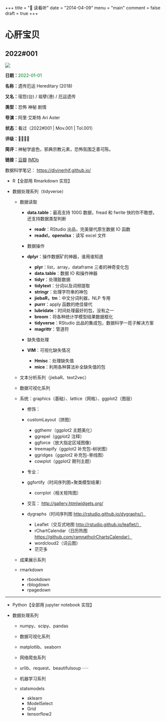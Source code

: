 +++
title = "🎡 读看听"
date = "2014-04-09"
menu = "main"
comment = false
draft = true
+++

# 心肝宝贝

## 2022#001

<div class="gk-item">
    <div class="gk-img">
    <a href="https://movie.douban.com/subject/27621727/" target="_blank"><img loading="lazy" src="https://img2.doubanio.com/view/photo/s_ratio_poster/public/p2518865763.jpg"></a>
    </div>
    <div class="gk-desc">
        <p><strong>日期：</strong><a style="color: #007722;">2022-01-01</a></p>
        <p><strong>名称：</strong>遗传厄运 Hereditary (2018)</p>
        <p><strong>又名：</strong>宿怨(台) / 祖孽(港) / 厄运遗传</p>
        <p><strong>类型：</strong>恐怖 神秘 剧情</p>
        <p><strong>导演：</strong>阿里·艾斯特 Ari Aster</p>
        <p><strong>状态：</strong>看过（2022#001 | Mov.001 | Tol.001）</p>
        <p><strong>评级：</strong>💖💖💖🤍</p>
        <p><strong>简评：</strong>神秘学底色，邪典宗教元素，恐怖氛围乏善可陈。</p>
        <p><strong>链接：</strong><a target="_blank" rel="noopener"
                href="https://movie.douban.com/subject/27621727/">豆瓣</a>
            <a target="_blank" rel="noopener" href="https://www.imdb.com/title/tt7784604/">IMDb</a></p>
    </div>
</div>

数据科学笔记： https://divinerhjf.github.io/

- R【全部用 Rmarkdown 实现】

- 数据处理系列（tidyverse）

  - 数据读取

    - **data.table**：最高支持 100G 数据，fread 和 fwrite 快的你不敢想，还支持数据类型判断

      - **readr**：RStudio 出品，完美替代原生数据 IO 函数
      - **readxl，openxlsx**：读写 excel 文件

    - 数据操作

    - **dplyr**：操作数据矿的神器，谁用谁知道

      - **plyr**：list，array，dataframe 三者的神奇变化包
      - **data.table**：数据 IO 和操作神器
      - **tidyr**：处理脏数据
      - **tidytext**：分词以及词频提取
      - **stringr**：处理字符串的神包
      - **jiebaR，tm**：中文分词利器，NLP 专用
      - **purrr**：apply 函数的绝佳替代
      - **lubridate**：时间处理最好的包，没有之一
      - **broom**：将各种统计学模型结果数据框化
      - **tidyverse**：RStudio 出品的集成包，数据科学一揽子解决方案
      - **magrittr**：管道符

    - 缺失值处理

    - **VIM**：可视化缺失情况
      - **Hmisc**：处理缺失值
      - **mice**：利用各种算法补全缺失值的包

  - 文本分析系列（jiebaR、text2vec）

  - 数据可视化系列

  - 系统：graphics（基础）、lattice（网格）、ggplot2（图层）

    - 修饰：

    - customLayout（拼图）

      - ggthemr（ggplot2 主题美化）
      - ggrepel（ggplot2 注释）
      - ggforce（放大指定区域图像）
      - treemapify（ggplot2 补充包-树状图）
      - ggridges（ggplot2 补充包-脊线图）
      - cowplot（ggplot2 期刊主题）

    - 专业：

    - ggfortify（时间序列图+聚类模型结果）

      - corrplot（相关矩阵图）

    - 交互： http://gallery.htmlwidgets.org/

    - dygraphs（时间序列图 http://rstudio.github.io/dygraphs/）
      - Leaflet（交互式地图 http://rstudio.github.io/leaflet/）
      - rChartCalendar（日历热图 https://github.com/ramnathv/rChartsCalendar）
      - wordcloud2（词云图）
      - 茫茫多

  - 成果展示系列

  - rmarkdown
    - rbookdown
    - rblogdown
    - rpagedown

---

- Python【全部用 jupyter notebook 实现】

- 数据处理系列

  - numpy、scipy、pandas

  - 数据可视化系列

  - matplotlib、seaborn

  - 网络爬虫系列

  - urlib、request、beautifulsoup ·····

  - 机器学习系列

  - statsmodels
    - sklearn
    - ModelSelect
    - Grid
    - tensorflow2
